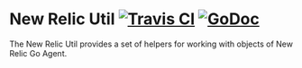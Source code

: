 # New Relic Util [![Travis CI](https://api.travis-ci.com/gettaxi/newrelicutil.svg?branch=master)](https://travis-ci.org/gettaxi/newrelicutil) [![GoDoc](https://godoc.org/github.com/gettaxi/newrelicutil?status.svg)](https://godoc.org/github.com/gettaxi/newrelicutil)

The New Relic Util provides a set of helpers for working with objects of New Relic Go Agent.
 

